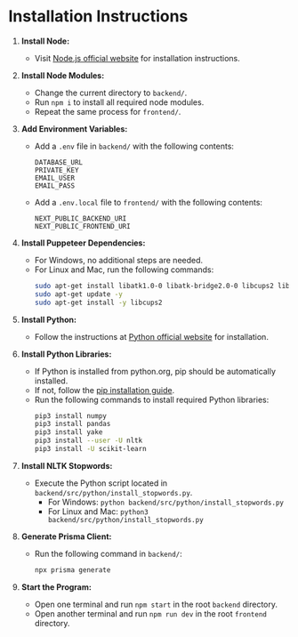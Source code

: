 # Installation Instructions

1. **Install Node:**

   - Visit [Node.js official website](https://nodejs.org/en/learn/getting-started/how-to-install-nodejs) for installation instructions.

2. **Install Node Modules:**

   - Change the current directory to `backend/`.
   - Run `npm i` to install all required node modules.
   - Repeat the same process for `frontend/`.

3. **Add Environment Variables:**

   - Add a `.env` file in `backend/` with the following contents:
     ```
     DATABASE_URL
     PRIVATE_KEY
     EMAIL_USER
     EMAIL_PASS
     ```
   - Add a `.env.local` file to `frontend/` with the following contents:
     ```
     NEXT_PUBLIC_BACKEND_URI
     NEXT_PUBLIC_FRONTEND_URI
     ```

4. **Install Puppeteer Dependencies:**

   - For Windows, no additional steps are needed.
   - For Linux and Mac, run the following commands:
     ```bash
     sudo apt-get install libatk1.0-0 libatk-bridge2.0-0 libcups2 libxkbcommon-x11-0 libxcomposite1 libxdamage1 libxfixes3 libxrandr2 libgbm1 libpango-1.0-0 libcairo2
     sudo apt-get update -y
     sudo apt-get install -y libcups2
     ```

5. **Install Python:**

   - Follow the instructions at [Python official website](https://www.python.org/downloads/) for installation.

6. **Install Python Libraries:**

   - If Python is installed from python.org, pip should be automatically installed.
   - If not, follow the [pip installation guide](https://pip.pypa.io/en/stable/installation/).
   - Run the following commands to install required Python libraries:
     ```bash
     pip3 install numpy
     pip3 install pandas
     pip3 install yake
     pip3 install --user -U nltk
     pip3 install -U scikit-learn
     ```

7. **Install NLTK Stopwords:**

   - Execute the Python script located in `backend/src/python/install_stopwords.py`.
     - For Windows: `python backend/src/python/install_stopwords.py`
     - For Linux and Mac: `python3 backend/src/python/install_stopwords.py`

8. **Generate Prisma Client:**

   - Run the following command in `backend/`:
     ```bash
     npx prisma generate
     ```

9. **Start the Program:**
   - Open one terminal and run `npm start` in the root `backend` directory.
   - Open another terminal and run `npm run dev` in the root `frontend` directory.
